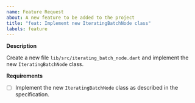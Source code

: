 ```yaml
---
name: Feature Request
about: A new feature to be added to the project
title: "feat: Implement new IteratingBatchNode class"
labels: feature
---
```


**Description**

Create a new file `lib/src/iterating_batch_node.dart` and implement the new `IteratingBatchNode` class.

**Requirements**

- [ ] Implement the new `IteratingBatchNode` class as described in the specification.
